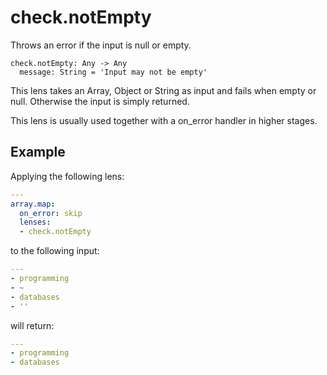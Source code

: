 # check.notEmpty

Throws an error if the input is null or empty.

```
check.notEmpty: Any -> Any
  message: String = 'Input may not be empty'
```

This lens takes an Array, Object or String as input and fails
when empty or null. Otherwise the input is simply returned.

This lens is usually used together with a on_error handler
in higher stages.

## Example

Applying the following lens:

```yaml
---
array.map:
  on_error: skip
  lenses:
  - check.notEmpty
```

to the following input:

```yaml
---
- programming
- ~
- databases
- ''
```

will return:

```yaml
---
- programming
- databases
```
